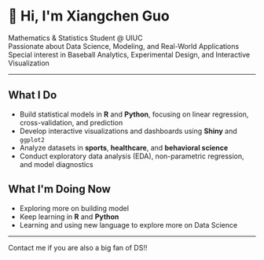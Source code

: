 # 👋 Hi, I'm Xiangchen Guo

Mathematics & Statistics Student @ UIUC  
Passionate about Data Science, Modeling, and Real-World Applications  
Special interest in Baseball Analytics, Experimental Design, and Interactive Visualization  

---

##  What I Do

- Build statistical models in **R** and **Python**, focusing on linear regression, cross-validation, and prediction  
- Develop interactive visualizations and dashboards using **Shiny** and `ggplot2`  
- Analyze datasets in **sports**, **healthcare**, and **behavioral science**  
- Conduct exploratory data analysis (EDA), non-parametric regression, and model diagnostics  

##  What I'm Doing Now

- Exploring more on building model
- Keep learning in **R** and **Python**
- Learning and using new language to explore more on Data Science

---
Contact me if you are also a big fan of DS!!

